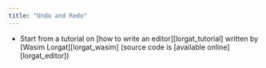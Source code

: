 ```yaml
---
title: "Undo and Redo"
---
```


-   Start from a tutorial on [how to write an editor][lorgat_tutorial]
    written by [Wasim Lorgat][lorgat_wasim]
    (source code is [available online][lorgat_editor])
